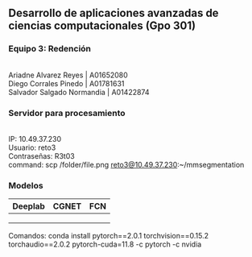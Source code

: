 ## Desarrollo de aplicaciones avanzadas de ciencias computacionales (Gpo 301)
### Equipo 3: Redención
<br> Ariadne Alvarez Reyes                  | A01652080
<br> Diego Corrales Pinedo                  | A01781631
<br> Salvador Salgado Normandia             | A01422874

### Servidor para procesamiento
<br> IP: 10.49.37.230
<br> Usuario: reto3
<br> Contraseñas: R3t03
<br> command: scp /folder/file.png reto3@10.49.37.230:~/mmsegmentation

### Modelos
| Deeplab| CGNET    | FCN     |
|----------------|--------------|-------------|
|    | 	 |  |
|  |   |  |
|   |   |   |

Comandos:
conda install pytorch==2.0.1 torchvision==0.15.2 torchaudio==2.0.2 pytorch-cuda=11.8 -c pytorch -c nvidia
